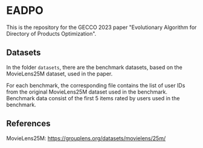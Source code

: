 # EADPO
This is the repository for the GECCO 2023 paper "Evolutionary Algorithm for Directory of Products Optimization".

## Datasets

In the folder `datasets`, there are the benchmark datasets, based on the MovieLens25M dataset, used in the paper.

For each benchmark, the corresponding file contains the list of user IDs from the original MovieLens25M dataset used in the benchmark. Benchmark data consist of the first 5 items rated by users used in the benchmark.

## References

MovieLens25M: <https://grouplens.org/datasets/movielens/25m/>
